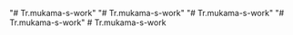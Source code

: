 "# Tr.mukama-s-work" 
"# Tr.mukama-s-work" 
"# Tr.mukama-s-work" 
"# Tr.mukama-s-work" 
#   T r . m u k a m a - s - w o r k  
 